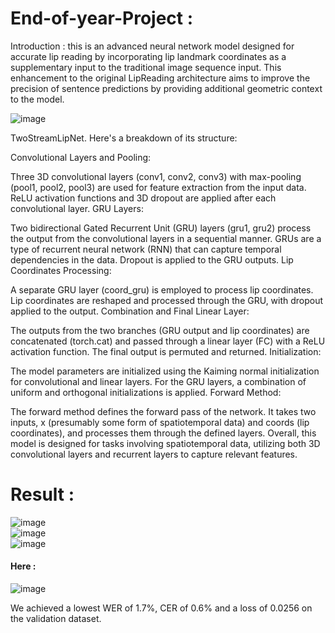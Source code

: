 # End-of-year-Project :
Introduction :
this  is an advanced neural network model designed for accurate lip reading by incorporating lip landmark coordinates as a supplementary input to the traditional image sequence input. This enhancement to the original LipReading  architecture aims to improve the precision of sentence predictions by providing additional geometric context to the model.

![image](https://github.com/wissemkarous/End-of-year-Project/assets/115191512/77550a2c-cd60-424c-896b-c70daa47e549)

TwoStreamLipNet. Here's a breakdown of its structure:

Convolutional Layers and Pooling:

Three 3D convolutional layers (conv1, conv2, conv3) with max-pooling (pool1, pool2, pool3) are used for feature extraction from the input data.
ReLU activation functions and 3D dropout are applied after each convolutional layer.
GRU Layers:

Two bidirectional Gated Recurrent Unit (GRU) layers (gru1, gru2) process the output from the convolutional layers in a sequential manner. GRUs are a type of recurrent neural network (RNN) that can capture temporal dependencies in the data.
Dropout is applied to the GRU outputs.
Lip Coordinates Processing:

A separate GRU layer (coord_gru) is employed to process lip coordinates.
Lip coordinates are reshaped and processed through the GRU, with dropout applied to the output.
Combination and Final Linear Layer:

The outputs from the two branches (GRU output and lip coordinates) are concatenated (torch.cat) and passed through a linear layer (FC) with a ReLU activation function.
The final output is permuted and returned.
Initialization:

The model parameters are initialized using the Kaiming normal initialization for convolutional and linear layers. For the GRU layers, a combination of uniform and orthogonal initializations is applied.
Forward Method:

The forward method defines the forward pass of the network. It takes two inputs, x (presumably some form of spatiotemporal data) and coords (lip coordinates), and processes them through the defined layers.
Overall, this model is designed for tasks involving spatiotemporal data, utilizing both 3D convolutional layers and recurrent layers to capture relevant features.
# Result : 
![image](https://github.com/wissemkarous/End-of-year-Project/assets/115191512/9e2d5755-af81-4c04-8746-63d9f26c858e)<br>
![image](https://github.com/wissemkarous/End-of-year-Project/assets/115191512/9d14249e-081a-4283-b7c5-ea8aa6d94ca4)<br>
![image](https://github.com/wissemkarous/End-of-year-Project/assets/115191512/2bf7dcbd-e0c7-454d-993a-2c0e92bbf000)
#### Here : <br>

![image](https://github.com/wissemkarous/End-of-year-Project/assets/115191512/3e3d5537-2570-408d-be27-476bade0e87e)

We achieved a lowest WER of 1.7%, CER of 0.6% and a loss of 0.0256 on the validation dataset.




